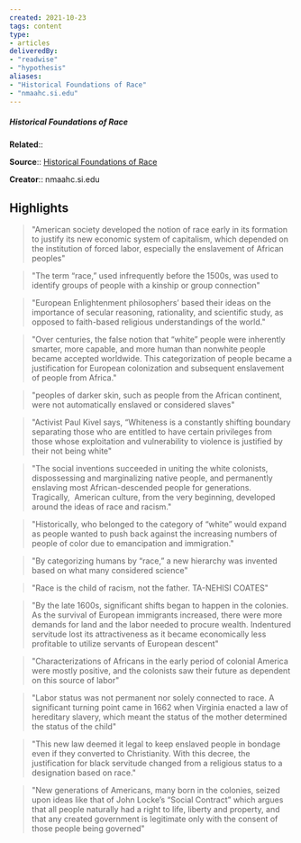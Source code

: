 ```yaml
---
created: 2021-10-23
tags: content
type: 
- articles
deliveredBy: 
- "readwise"
- "hypothesis"
aliases:
- "Historical Foundations of Race"
- "nmaahc.si.edu"
---
```

##### Historical Foundations of Race

**Related**:: 

**Source**:: [Historical Foundations of Race](https://nmaahc.si.edu/learn/talking-about-race/topics/historical-foundations-race)

**Creator**:: nmaahc.si.edu

## Highlights
  
> "American society developed the notion of race early in its formation to justify its new economic system of capitalism, which depended on the institution of forced labor, especially the enslavement of African peoples" 

  
> "The term “race,” used infrequently before the 1500s, was used to identify groups of people with a kinship or group connection" 

  
> "European Enlightenment philosophers’ based their ideas on the importance of secular reasoning, rationality, and scientific study, as opposed to faith-based religious understandings of the world." 

  
> "Over centuries, the false notion that “white” people were inherently smarter, more capable, and more human than nonwhite people became accepted worldwide. This categorization of people became a justification for European colonization and subsequent enslavement of people from Africa." 

  
> "peoples of darker skin, such as people from the African continent, were not automatically enslaved or considered slaves" 

  
> "Activist Paul Kivel says, “Whiteness is a constantly shifting boundary separating those who are entitled to have certain privileges from those whose exploitation and vulnerability to violence is justified by their not being white" 

  
> "The social inventions succeeded in uniting the white colonists, dispossessing and marginalizing native people, and permanently enslaving most African-descended people for generations. Tragically,  American culture, from the very beginning, developed around the ideas of race and racism." 

  
> "Historically, who belonged to the category of “white” would expand as people wanted to push back against the increasing numbers of people of color due to emancipation and immigration." 

  
> "By categorizing humans by “race,” a new hierarchy was invented based on what many considered science" 

  
> "Race is the child of racism, not the father.
> TA-NEHISI COATES" 

  
> "By the late 1600s, significant shifts began to happen in the colonies. As the survival of European immigrants increased, there were more demands for land and the labor needed to procure wealth. Indentured servitude lost its attractiveness as it became economically less profitable to utilize servants of European descent" 

  
> "Characterizations of Africans in the early period of colonial America were mostly positive, and the colonists saw their future as dependent on this source of labor" 

  
> "Labor status was not permanent nor solely connected to race. A significant turning point came in 1662 when Virginia enacted a law of hereditary slavery, which meant the status of the mother determined the status of the child" 

  
> "This new law deemed it legal to keep enslaved people in bondage even if they converted to Christianity. With this decree, the justification for black servitude changed from a religious status to a designation based on race." 

  
> "New generations of Americans, many born in the colonies, seized upon ideas like that of John Locke’s “Social Contract” which argues that all people naturally had a right to life, liberty and property, and that any created government is legitimate only with the consent of those people being governed" 


